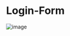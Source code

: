 # Login-Form

![image](https://user-images.githubusercontent.com/108999846/206268855-a2d582f1-11d4-44c6-ab48-848eff82ae3d.png)

